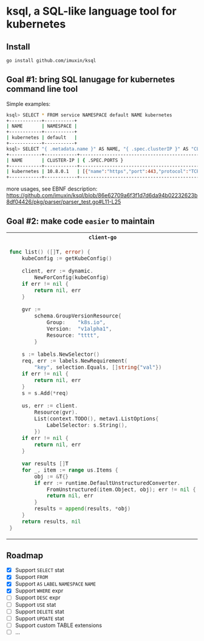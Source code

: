 # ksql, a SQL-like language tool for kubernetes

## Install

```bash
go install github.com/imuxin/ksql
```

## Goal #1: bring SQL lanugage for kubernetes command line tool

Simple examples:

```bash
ksql> SELECT * FROM service NAMESPACE default NAME kubernetes
+------------+-----------+
| NAME       | NAMESPACE |
+------------+-----------+
| kubernetes | default   |
+------------+-----------+
ksql> SELECT "{ .metadata.name }" AS NAME, "{ .spec.clusterIP }" AS "CLUSTER-IP", "{ .spec.ports }" FROM svc NAMESPACE default NAME kubernetes
+------------+------------+------------------------------------------------------------------+
| NAME       | CLUSTER-IP | { .SPEC.PORTS }                                                  |
+------------+------------+------------------------------------------------------------------+
| kubernetes | 10.8.0.1   | [{"name":"https","port":443,"protocol":"TCP","targetPort":6443}] |
+------------+------------+------------------------------------------------------------------+
```

more usages, see EBNF description:
https://github.com/imuxin/ksql/blob/86e62709a6f3f1d7d6da94b02232623b8df04426/pkg/parser/parser_test.go#L11-L25

## Goal #2: make code `easier` to maintain
<table>
<tr>
<th><code>client-go</code></th>
<th><code>ksql</code></th>
</tr>
<tr>
<td>

```go
func list() ([]T, error) {
    kubeConfig := getKubeConfig()

    client, err := dynamic.
        NewForConfig(kubeConfig)
    if err != nil {
        return nil, err
    }

    gvr :=
        schema.GroupVersionResource{
            Group:    "k8s.io",
            Version:  "v1alpha1",
            Resource: "tttt",
        }

    s := labels.NewSelector()
    req, err := labels.NewRequirement(
        "key", selection.Equals, []string{"val"})
    if err != nil {
        return nil, err
    }
    s = s.Add(*req)

    us, err := client.
        Resource(gvr).
        List(context.TODO(), metav1.ListOptions{
            LabelSelector: s.String(),
        })
    if err != nil {
        return nil, err
    }

    var results []T
    for _, item := range us.Items {
        obj := &T{}
        if err := runtime.DefaultUnstructuredConverter.
            FromUnstructured(item.Object, obj); err != nil {
            return nil, err
        }
        results = append(results, *obj)
    }
    return results, nil
}
```
</td>
<td>

```go
import "github.com/imuxin/ksql/pkg/executor"

func list() ([]T, error) {
    kubeConfig := getKubeConfig()
    sql := `SELECT * FROM tttt.v1alpha1.k8s.io LABEL key = val`
    return executor.Execute[T](sql, kubeConfig)
}
```
</td>
</tr>
</table>

## Roadmap

- [x] Support `SELECT` stat
- [x] Support `FROM`
- [x] Support `AS` `LABEL` `NAMESPACE` `NAME`
- [x] Support `WHERE` expr
- [ ] Support `DESC` expr
- [ ] Support `USE` stat
- [ ] Support `DELETE` stat
- [ ] Support `UPDATE` stat
- [ ] Support custom TABLE extensions
- [ ] ...

